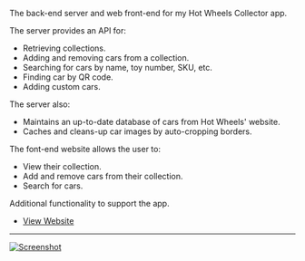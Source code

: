 The back-end server and web front-end for my Hot Wheels Collector app.

The server provides an API for:

 - Retrieving collections.
 - Adding and removing cars from a collection.
 - Searching for cars by name, toy number, SKU, etc.
 - Finding car by QR code.
 - Adding custom cars.

The server also:

 - Maintains an up-to-date database of cars from Hot Wheels' website.
 - Caches and cleans-up car images by auto-cropping borders.

The font-end website allows the user to:

 - View their collection.
 - Add and remove cars from their collection.
 - Search for cars.

Additional functionality to support the app.

 - [View Website](http://hotwheelscollector.awesomebox.net/)

-----------------------------------

[![Screenshot](https://s3.amazonaws.com/mike-projects/Hot+Wheels+Collector/HotWheelsCollectorWebsiteSC.png)](https://s3.amazonaws.com/mike-projects/Hot+Wheels+Collector/HotWheelsCollectorWebsiteSC.png)